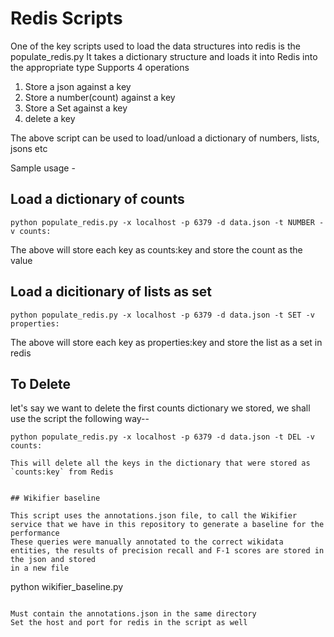 # Redis Scripts

One of the key scripts used to load the data structures into redis is the populate_redis.py
It takes a dictionary structure and loads it into Redis into the appropriate type
Supports 4 operations
1. Store a json against a key
2. Store a  number(count) against a key
3. Store a Set against a key
4. delete a key

The above script can be used to load/unload a dictionary of numbers, lists, jsons etc

Sample usage -
## Load a dictionary of counts
```
python populate_redis.py -x localhost -p 6379 -d data.json -t NUMBER -v counts:
```
The above will store each key as
counts:key  and store the count as the value

## Load a dicitionary of lists as set
```
python populate_redis.py -x localhost -p 6379 -d data.json -t SET -v properties:
```

The above will store each key as
properties:key and store the list as a set in redis

## To Delete
let's say we want to delete the first counts dictionary we stored, we shall use the script the following way--
```
python populate_redis.py -x localhost -p 6379 -d data.json -t DEL -v counts:

This will delete all the keys in the dictionary that were stored as `counts:key` from Redis


## Wikifier baseline

This script uses the annotations.json file, to call the Wikifier service that we have in this repository to generate a baseline for the performance
These queries were manually annotated to the correct wikidata entities, the results of precision recall and F-1 scores are stored in the json and stored
in a new file

```
python wikifier_baseline.py
```

Must contain the annotations.json in the same directory
Set the host and port for redis in the script as well


